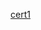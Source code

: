 
[cert1](https://user-images.githubusercontent.com/48486273/165261745-b0ebbefa-26ea-4e02-936b-85626672e19e.png)
